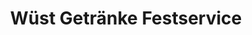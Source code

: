 ---
title: "Wüst Getränke Festservice"
url: /dudenhofen/wuest-getraenke-festservice/
shop: Getränke
---